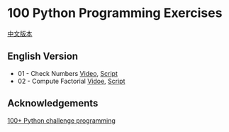 # 100 Python Programming Exercises

[中文版本](./README.cn.md)

## English Version

- 01 - Check Numbers [Video](https://www.youtube.com/watch?v=q8YDoOGf6GI), [Script](ex01/script.en.md)
- 02 - Compute Factorial [Vidoe](https://www.youtube.com/watch?v=9tq9Z81SwZQ&t=17s), [Script](ex02/script.en.md)

## Acknowledgements

[100+ Python challenge programming](https://github.com/zhiwehu/Python-programming-exercises)
